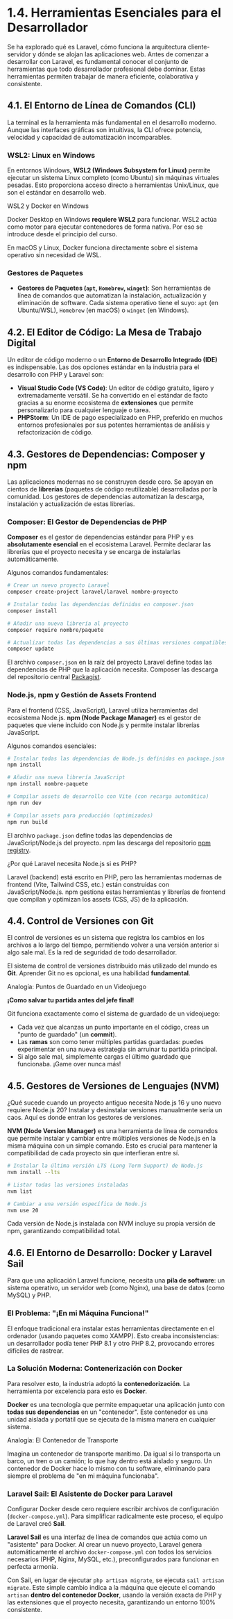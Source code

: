 # 1.4. Herramientas Esenciales para el Desarrollador

Se ha explorado qué es Laravel, cómo funciona la arquitectura cliente-servidor y dónde se alojan las aplicaciones web. Antes de comenzar a desarrollar con Laravel, es fundamental conocer el conjunto de herramientas que todo desarrollador profesional debe dominar. Estas herramientas permiten trabajar de manera eficiente, colaborativa y consistente.

## 4.1. El Entorno de Línea de Comandos (CLI)

La terminal es la herramienta más fundamental en el desarrollo moderno. Aunque las interfaces gráficas son intuitivas, la CLI ofrece potencia, velocidad y capacidad de automatización incomparables.

### WSL2: Linux en Windows

En entornos Windows, **WSL2 (Windows Subsystem for Linux)** permite ejecutar un sistema Linux completo (como Ubuntu) sin máquinas virtuales pesadas. Esto proporciona acceso directo a herramientas Unix/Linux, que son el estándar en desarrollo web.

WSL2 y Docker en Windows

Docker Desktop en Windows **requiere WSL2** para funcionar. WSL2 actúa como motor para ejecutar contenedores de forma nativa. Por eso se introduce desde el principio del curso.

En macOS y Linux, Docker funciona directamente sobre el sistema operativo sin necesidad de WSL.

### Gestores de Paquetes

* **Gestores de Paquetes (`apt`, `Homebrew`, `winget`)**: Son herramientas de línea de comandos que automatizan la instalación, actualización y eliminación de software. Cada sistema operativo tiene el suyo: `apt` (en Ubuntu/WSL), `Homebrew` (en macOS) o `winget` (en Windows).

## 4.2. El Editor de Código: La Mesa de Trabajo Digital

Un editor de código moderno o un **Entorno de Desarrollo Integrado (IDE)** es indispensable. Las dos opciones estándar en la industria para el desarrollo con PHP y Laravel son:

* **Visual Studio Code (VS Code)**: Un editor de código gratuito, ligero y extremadamente versátil. Se ha convertido en el estándar de facto gracias a su enorme ecosistema de **extensiones** que permite personalizarlo para cualquier lenguaje o tarea.
* **PHPStorm**: Un IDE de pago especializado en PHP, preferido en muchos entornos profesionales por sus potentes herramientas de análisis y refactorización de código.

## 4.3. Gestores de Dependencias: Composer y npm

Las aplicaciones modernas no se construyen desde cero. Se apoyan en cientos de **librerías** (paquetes de código reutilizable) desarrolladas por la comunidad. Los gestores de dependencias automatizan la descarga, instalación y actualización de estas librerías.

### Composer: El Gestor de Dependencias de PHP

**Composer** es el gestor de dependencias estándar para PHP y es **absolutamente esencial** en el ecosistema Laravel. Permite declarar las librerías que el proyecto necesita y se encarga de instalarlas automáticamente.

Algunos comandos fundamentales:



```bash
# Crear un nuevo proyecto Laravel
composer create-project laravel/laravel nombre-proyecto

# Instalar todas las dependencias definidas en composer.json
composer install

# Añadir una nueva librería al proyecto
composer require nombre/paquete

# Actualizar todas las dependencias a sus últimas versiones compatibles
composer update
```

El archivo `composer.json` en la raíz del proyecto Laravel define todas las dependencias de PHP que la aplicación necesita. Composer las descarga del repositorio central [Packagist](https://packagist.org/).

### Node.js, npm y Gestión de Assets Frontend

Para el frontend (CSS, JavaScript), Laravel utiliza herramientas del ecosistema Node.js. **npm (Node Package Manager)** es el gestor de paquetes que viene incluido con Node.js y permite instalar librerías JavaScript.

Algunos comandos esenciales:

```bash
# Instalar todas las dependencias de Node.js definidas en package.json
npm install

# Añadir una nueva librería JavaScript
npm install nombre-paquete

# Compilar assets de desarrollo con Vite (con recarga automática)
npm run dev

# Compilar assets para producción (optimizados)
npm run build
```

El archivo `package.json` define todas las dependencias de JavaScript/Node.js del proyecto. npm las descarga del repositorio [npm registry](https://www.npmjs.com/).

¿Por qué Laravel necesita Node.js si es PHP?

Laravel (backend) está escrito en PHP, pero las herramientas modernas de frontend (Vite, Tailwind CSS, etc.) están construidas con JavaScript/Node.js. npm gestiona estas herramientas y librerías de frontend que compilan y optimizan los assets (CSS, JS) de la aplicación.

## 4.4. Control de Versiones con Git

El control de versiones es un sistema que registra los cambios en los archivos a lo largo del tiempo, permitiendo volver a una versión anterior si algo sale mal. Es la red de seguridad de todo desarrollador.

El sistema de control de versiones distribuido más utilizado del mundo es **Git**. Aprender Git no es opcional, es una habilidad **fundamental**.

Analogía: Puntos de Guardado en un Videojuego

**¡Como salvar tu partida antes del jefe final!**

Git funciona exactamente como el sistema de guardado de un videojuego:

* Cada vez que alcanzas un punto importante en el código, creas un "punto de guardado" (un **commit**).
* Las **ramas** son como tener múltiples partidas guardadas: puedes experimentar en una nueva estrategia sin arruinar tu partida principal.
* Si algo sale mal, simplemente cargas el último guardado que funcionaba. ¡Game over nunca más!

## 4.5. Gestores de Versiones de Lenguajes (NVM)

¿Qué sucede cuando un proyecto antiguo necesita Node.js 16 y uno nuevo requiere Node.js 20? Instalar y desinstalar versiones manualmente sería un caos. Aquí es donde entran los gestores de versiones.

**NVM (Node Version Manager)** es una herramienta de línea de comandos que permite instalar y cambiar entre múltiples versiones de Node.js en la misma máquina con un simple comando. Esto es crucial para mantener la compatibilidad de cada proyecto sin que interfieran entre sí.



```bash
# Instalar la última versión LTS (Long Term Support) de Node.js
nvm install --lts

# Listar todas las versiones instaladas
nvm list

# Cambiar a una versión específica de Node.js
nvm use 20
```

Cada versión de Node.js instalada con NVM incluye su propia versión de npm, garantizando compatibilidad total.

## 4.6. El Entorno de Desarrollo: Docker y Laravel Sail

Para que una aplicación Laravel funcione, necesita una **pila de software**: un sistema operativo, un servidor web (como Nginx), una base de datos (como MySQL) y PHP.

### El Problema: "¡En mi Máquina Funciona!"
El enfoque tradicional era instalar estas herramientas directamente en el ordenador (usando paquetes como XAMPP). Esto creaba inconsistencias: un desarrollador podía tener PHP 8.1 y otro PHP 8.2, provocando errores difíciles de rastrear.

### La Solución Moderna: Contenerización con Docker

Para resolver esto, la industria adoptó la **contenedorización**. La herramienta por excelencia para esto es **Docker**.

**Docker** es una tecnología que permite empaquetar una aplicación junto con **todas sus dependencias** en un "contenedor". Este contenedor es una unidad aislada y portátil que se ejecuta de la misma manera en cualquier sistema.

Analogía: El Contenedor de Transporte

Imagina un contenedor de transporte marítimo. Da igual si lo transporta un barco, un tren o un camión; lo que hay dentro está aislado y seguro. Un contenedor de Docker hace lo mismo con tu software, eliminando para siempre el problema de "en mi máquina funcionaba".

### Laravel Sail: El Asistente de Docker para Laravel

Configurar Docker desde cero requiere escribir archivos de configuración (`docker-compose.yml`). Para simplificar radicalmente este proceso, el equipo de Laravel creó **Sail**.

**Laravel Sail** es una interfaz de línea de comandos que actúa como un "asistente" para Docker. Al crear un nuevo proyecto, Laravel genera automáticamente el archivo `docker-compose.yml` con todos los servicios necesarios (PHP, Nginx, MySQL, etc.), preconfigurados para funcionar en perfecta armonía.

Con Sail, en lugar de ejecutar `php artisan migrate`, se ejecuta `sail artisan migrate`. Este simple cambio indica a la máquina que ejecute el comando `artisan` **dentro del contenedor Docker**, usando la versión exacta de PHP y las extensiones que el proyecto necesita, garantizando un entorno 100% consistente.

